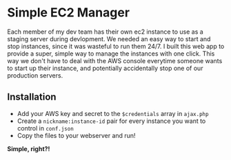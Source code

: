 Simple EC2 Manager
==================

Each member of my dev team has their own ec2 instance to use as a staging server during devlopment.  We needed an easy way to start and stop instances, since it was wasteful to run them 24/7.  I built this web app to provide a super, simple way to manage the instances with one click.  This way we don't have to deal with the AWS console everytime someone wants to start up their instance, and potentially accidentally stop one of our production servers.

## Installation

* Add your AWS key and secret to the `$credentials` array in `ajax.php`
* Create a `nickname:instance-id` pair for every instance you want to control in `conf.json`
* Copy the files to your webserver and run!

**Simple, right?!**
